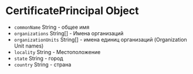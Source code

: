 # CertificatePrincipal Object

* `commonName` String - общее имя
* `organizations` String[] - Имена организаций
* `organizationUnits` String[] - имена единиц организаций (Organization Unit names)
* `locality` String - Местоположение
* `state` String - город
* `country` String - страна
